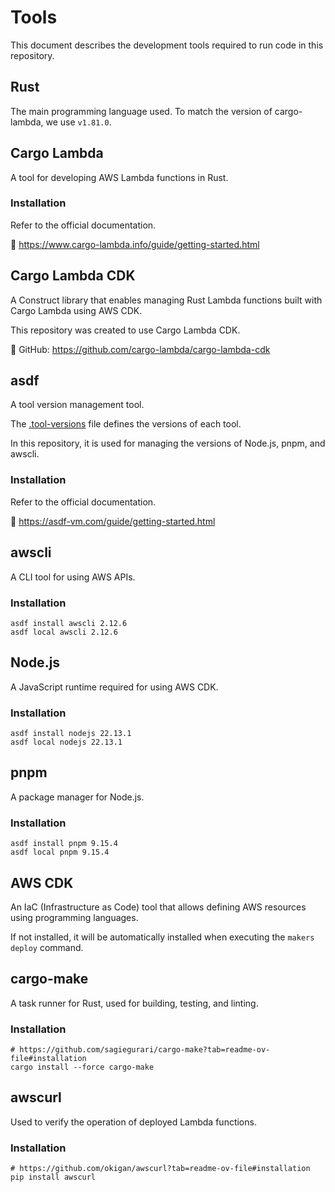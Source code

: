# Tools

This document describes the development tools required to run code in this repository.

## Rust

The main programming language used.
To match the version of cargo-lambda, we use `v1.81.0`.

## Cargo Lambda

A tool for developing AWS Lambda functions in Rust.

### Installation

Refer to the official documentation.

🔗 https://www.cargo-lambda.info/guide/getting-started.html

## Cargo Lambda CDK

A Construct library that enables managing Rust Lambda functions built with Cargo Lambda using AWS CDK.

This repository was created to use Cargo Lambda CDK.

🔗 GitHub: https://github.com/cargo-lambda/cargo-lambda-cdk

## asdf

A tool version management tool.

The [.tool-versions](.tool-versions) file defines the versions of each tool.

In this repository, it is used for managing the versions of Node.js, pnpm, and awscli.

### Installation

Refer to the official documentation.

🔗 https://asdf-vm.com/guide/getting-started.html

## awscli

A CLI tool for using AWS APIs.

### Installation

```shell
asdf install awscli 2.12.6
asdf local awscli 2.12.6
```

## Node.js

A JavaScript runtime required for using AWS CDK.

### Installation

```shell
asdf install nodejs 22.13.1
asdf local nodejs 22.13.1
```

## pnpm

A package manager for Node.js.

### Installation

```shell
asdf install pnpm 9.15.4
asdf local pnpm 9.15.4
```

## AWS CDK

An IaC (Infrastructure as Code) tool that allows defining AWS resources using programming languages.

If not installed, it will be automatically installed when executing the `makers deploy` command.

## cargo-make

A task runner for Rust, used for building, testing, and linting.

### Installation

```shell
# https://github.com/sagiegurari/cargo-make?tab=readme-ov-file#installation
cargo install --force cargo-make
```

## awscurl

Used to verify the operation of deployed Lambda functions.

### Installation

```shell
# https://github.com/okigan/awscurl?tab=readme-ov-file#installation
pip install awscurl
```

